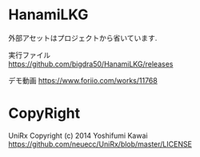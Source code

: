 # HanamiLKG

外部アセットはプロジェクトから省いています.  

実行ファイル  
https://github.com/bigdra50/HanamiLKG/releases

デモ動画
https://www.foriio.com/works/11768

# CopyRight
UniRx Copyright (c) 2014 Yoshifumi Kawai https://github.com/neuecc/UniRx/blob/master/LICENSE
